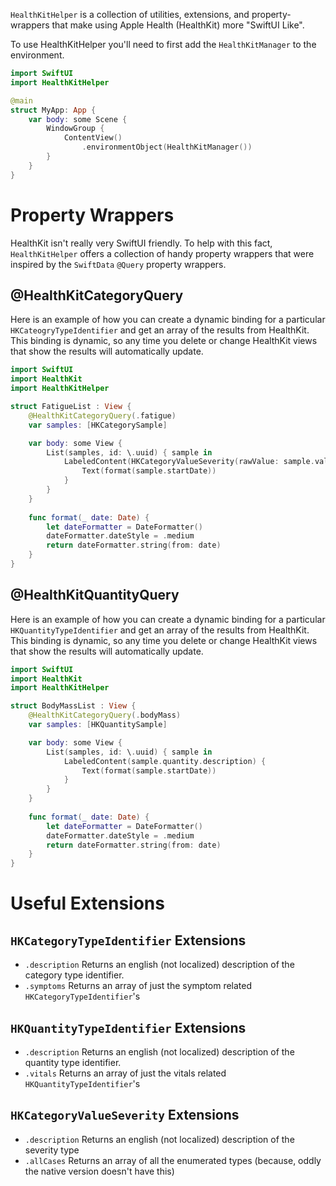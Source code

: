 `HealthKitHelper` is a collection of utilities, extensions, and property-wrappers that make using Apple Health (HealthKit) more "SwiftUI Like".

To use HealthKitHelper you'll need to first add the `HealthKitManager` to the environment.  

```swift
import SwiftUI
import HealthKitHelper

@main
struct MyApp: App {
    var body: some Scene {
        WindowGroup {
            ContentView()
                .environmentObject(HealthKitManager())
        }
    }
}
```

# Property Wrappers
HealthKit isn't really very SwiftUI friendly.  To help with this fact, `HealthKitHelper` offers a collection of 
handy property wrappers that were inspired by the `SwiftData` `@Query` property wrappers.

## @HealthKitCategoryQuery
Here is an example of how you can create a dynamic binding for a particular `HKCateogryTypeIdentifier` and get 
an array of the results from HealthKit.  This binding is dynamic, so any time you delete or change HealthKit 
views that show the results will automatically update.

```swift
import SwiftUI
import HealthKit
import HealthKitHelper

struct FatigueList : View {
    @HealthKitCategoryQuery(.fatigue)
    var samples: [HKCategorySample]

    var body: some View {
        List(samples, id: \.uuid) { sample in
            LabeledContent(HKCategoryValueSeverity(rawValue: sample.value)!.description) {
                Text(format(sample.startDate))
            }
        }
    }
    
    func format(_ date: Date) {
        let dateFormatter = DateFormatter()
        dateFormatter.dateStyle = .medium
        return dateFormatter.string(from: date)
    }
}
```

## @HealthKitQuantityQuery
Here is an example of how you can create a dynamic binding for a particular `HKQuantityTypeIdentifier` and get 
an array of the results from HealthKit.  This binding is dynamic, so any time you delete or change HealthKit 
views that show the results will automatically update.

```swift
import SwiftUI
import HealthKit
import HealthKitHelper

struct BodyMassList : View {
    @HealthKitCategoryQuery(.bodyMass)
    var samples: [HKQuantitySample]

    var body: some View {
        List(samples, id: \.uuid) { sample in
            LabeledContent(sample.quantity.description) {
                Text(format(sample.startDate))
            }
        }
    }
    
    func format(_ date: Date) {
        let dateFormatter = DateFormatter()
        dateFormatter.dateStyle = .medium
        return dateFormatter.string(from: date)
    }
}
```

# Useful Extensions

## `HKCategoryTypeIdentifier` Extensions

* `.description` Returns an english (not localized) description of the category type identifier.
* `.symptoms` Returns an array of just the symptom related `HKCategoryTypeIdentifier`'s


## `HKQuantityTypeIdentifier` Extensions

* `.description` Returns an english (not localized) description of the quantity type identifier.
* `.vitals` Returns an array of just the vitals related `HKQuantityTypeIdentifier`'s

## `HKCategoryValueSeverity` Extensions

* `.description` Returns an english (not localized) description of the severity type
* `.allCases` Returns an array of all the enumerated types (because, oddly the native version doesn't have this)
